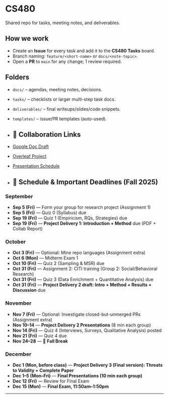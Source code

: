 # CS480

Shared repo for tasks, meeting notes, and deliverables.

## How we work
- Create an **Issue** for every task and add it to the **CS480 Tasks** board.
- Branch naming: `feature/<short-name>` or `docs/<note-topic>`.
- Open a **PR** to `main` for any change; 1 review required.

## Folders
- `docs/` – agendas, meeting notes, decisions.
- `tasks/` – checklists or larger multi-step task docs.
- `deliverables/` – final writeups/slides/code snippets.
- `templates/` – issue/PR templates (auto-used).

- ## 🔗 Collaboration Links
- [Google Doc Draft](https://docs.google.com/document/d/12kwYU3Lrmjo2Q6Ggs8BieN2nsba1cT9rDwHZT5a8qfk/edit?usp=sharing)  
- [Overleaf Project](https://www.overleaf.com/project/68ae0ce9a2252fd6e1d4a030)  
- [Presentation Schedule](https://docs.google.com/spreadsheets/d/1pFlOTXB-AaRHpdP7dfKGgAysqLyVgN5THnimKhNkuUs/edit?usp=sharing)

- ## 📅 Schedule & Important Deadlines (Fall 2025)

### September
- **Sep 5 (Fri)** — Form your group for research project (Assignment 1)  
- **Sep 5 (Fri)** — Quiz 0 (Syllabus) due  
- **Sep 19 (Fri)** — Quiz 1 (Empiricism, RQs, Strategies) due  
- **Sep 19 (Fri)** — **Project Delivery 1: Introduction + Method** due (PDF + Collab Report)  

### October
- **Oct 3 (Fri)** — Optional: Mine repo languages (Assignment extra)  
- **Oct 6 (Mon)** — Midterm Exam 1  
- **Oct 10 (Fri)** — Quiz 2 (Sampling & MSR) due  
- **Oct 31 (Fri)** — Assignment 2: CITI training (Group 2: Social/Behavioral Research)  
- **Oct 31 (Fri)** — Quiz 3 (Data Enrichment + Quantitative Analysis) due  
- **Oct 31 (Fri)** — **Project Delivery 2 draft: Intro + Method + Results + Discussion** due  

### November
- **Nov 7 (Fri)** — Optional: Investigate closed-but-unmerged PRs (Assignment extra)  
- **Nov 10–14** — **Project Delivery 2 Presentations** (8 min each group)  
- **Nov 14 (Fri)** — Quiz 4 (Interviews, Surveys, Qualitative Analysis) posted  
- **Nov 21 (Fri)** — Quiz 4 due  
- **Nov 24–28** — 🍂 **Fall Break**  

### December
- **Dec 1 (Mon, before class)** — **Project Delivery 3 (Final version): Threats to Validity + Complete Paper**  
- **Dec 1–5 (Mon–Fri)** — **Final Presentations (10 min each group)**  
- **Dec 12 (Fri)** — Review for Final Exam  
- **Dec 15 (Mon)** — **Final Exam, 11:50am–1:50pm**  

---

